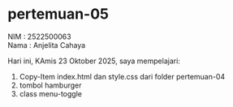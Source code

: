 # pertemuan-05

NIM : 2522500063<br>
Nama : Anjelita Cahaya<br>

Hari ini, KAmis 23 Oktober 2025, saya mempelajari:
<ol>
    <li>Copy-Item index.html dan style.css dari folder pertemuan-04</li>
    <li>tombol hamburger</li>
    <li>class menu-toggle</li>

</ol>